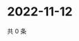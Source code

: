 # 2022-11-12

共 0 条

<!-- BEGIN WEIBO -->
<!-- 最后更新时间 Sat Nov 12 2022 11:21:51 GMT+0800 (China Standard Time) -->

<!-- END WEIBO -->
